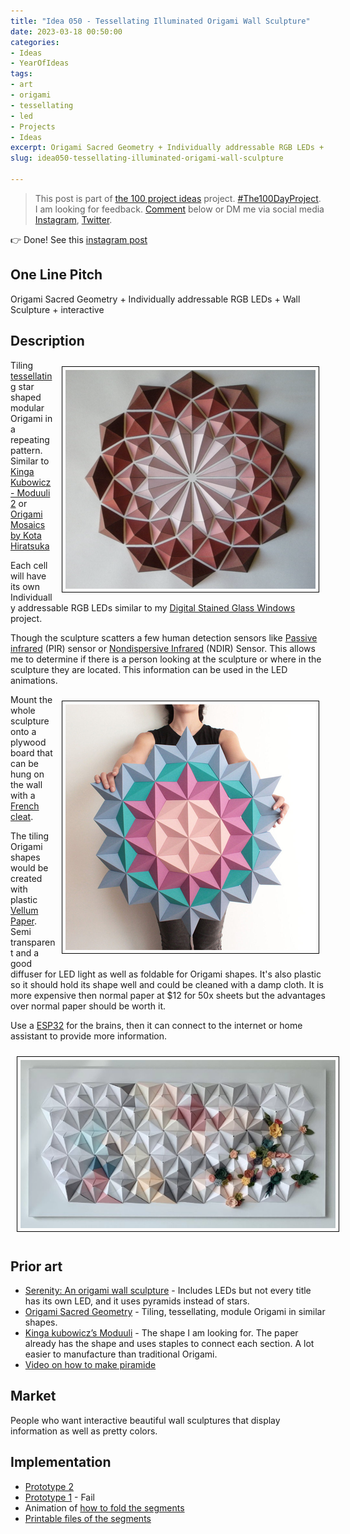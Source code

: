 ```yaml
---
title: "Idea 050 - Tessellating Illuminated Origami Wall Sculpture"
date: 2023-03-18 00:50:00
categories:
- Ideas
- YearOfIdeas
tags:
- art
- origami
- tessellating
- led
- Projects
- Ideas
excerpt: Origami Sacred Geometry + Individually addressable RGB LEDs + Wall Sculpture + interactive
slug: idea050-tessellating-illuminated-origami-wall-sculpture

---
```


> This post is part of [the 100 project ideas](/projects/2023-100-ideas/) project. [#The100DayProject](https://www.the100dayproject.org/). I am looking for feedback. <a href='#utterances-comments'>Comment</a> below or DM me via social media <a href="https://instagram.com/funvill" rel="nofollow noopener noreferrer"><i class="fab fa-fw fa-instagram" aria-hidden="true"></i><span class="label">Instagram</span></a>, <a href="https://twitter.com/funvill" rel="nofollow noopener noreferrer"><i class="fab fa-fw fa-twitter" aria-hidden="true"></i><span class="label">Twitter</span></a>.

👉 Done! See this [instagram post](https://www.instagram.com/p/C4E-0MirwlH/)

## One Line Pitch

Origami Sacred Geometry + Individually addressable RGB LEDs + Wall Sculpture + interactive

## Description

<a href='https://www.flickr.com/photos/origamimosaicworks/8333076712/in/photostream/'><img src="/public/uploads/2023/kota-hiratsuka--red-mini-flower.png" alt="kota-hiratsuka--red-mini-flower" style="float: right; margin: 10px; border: 1px solid black; padding: 5px"/></a>Tiling [tessellating](https://en.wikipedia.org/wiki/Tessellation) star shaped modular Origami in a repeating pattern. Similar to [Kinga Kubowicz - Moduuli](https://www.instagram.com/p/Cbcz24_q4Er/?hl=en) [2](https://www.kingkongdesign.com/moduulipaperpanels) or [Origami Mosaics by Kota Hiratsuka](https://www.thisiscolossal.com/2012/12/origami-mosaics-by-kota-hiratsuka/)

Each cell will have its own Individually addressable RGB LEDs similar to my [Digital Stained Glass Windows](/projects/2018-stained-glass-window/) project.

Though the sculpture scatters a few human detection sensors like [Passive infrared](https://en.wikipedia.org/wiki/Passive_infrared_sensor) (PIR) sensor or [Nondispersive Infrared](https://en.wikipedia.org/wiki/Nondispersive_infrared_sensor) (NDIR) Sensor. This allows me to determine if there is a person looking at the sculpture or where in the sculpture they are located. This information can be used in the LED animations.

<a href='https://www.re-thinkingthefuture.com/article/kinga-kubowicz-has-created-moduuli-a-collection-of-geometric-origami-wall-art/'><img src="/public/uploads/2023/kinga-kubowicz--moduuli.png" alt="kinga-kubowicz--moduuli." style="float: right; margin: 10px; border: 1px solid black; padding: 5px"/></a>Mount the whole sculpture onto a plywood board that can be hung on the wall with a [French cleat](https://en.wikipedia.org/wiki/French_cleat).

The tiling Origami shapes would be created with plastic [Vellum Paper](https://www.amazon.com/gp/product/B082D1FYTL). Semi transparent and a good diffuser for LED light as well as foldable for Origami shapes. It's also plastic so it should hold its shape well and could be cleaned with a damp cloth. It is more expensive then normal paper at $12 for 50x sheets but the advantages over normal paper should be worth it.

Use a [ESP32](https://www.espressif.com/en/products/socs/esp32) for the brains, then it can connect to the internet or home assistant to provide more information.

<img src="/public/uploads/2023/charlyn-serenity.png" alt="serenity" style="float: center; margin: 10px; border: 1px solid black; padding: 5px"/>

## Prior art

- [Serenity: An origami wall sculpture](https://charlyn.codes/origami-wall-art/) - Includes LEDs but not every title has its own LED, and it uses pyramids instead of stars.
- [Origami Sacred Geometry](http://cocosato.co.uk/portfolio/origami-sacred-geometry/) - Tiling, tessellating, module Origami in similar shapes.
- [Kinga kubowicz’s Moduuli](https://www.re-thinkingthefuture.com/article/kinga-kubowicz-has-created-moduuli-a-collection-of-geometric-origami-wall-art/) - The shape I am looking for. The paper already has the shape and uses staples to connect each section. A lot easier to manufacture than traditional Origami.
- [Video on how to make piramide](https://www.youtube.com/watch?v=0yioThqkxvg)

## Market

People who want interactive beautiful wall sculptures that display information as well as pretty colors.

## Implementation

- [Prototype 2](https://www.instagram.com/p/CqAPSS0Oa6i/)
- [Prototype 1](https://www.instagram.com/p/CqAKRklum_4/) - Fail
- Animation of [how to fold the segments](https://images.squarespace-cdn.com/content/v1/53566d65e4b0b45ae5d4fefd/1416584597050-0ZXT6DJWA4U82ADIUNCO/05_Folding-the-module_web.gif?format=1000w)
- [Printable files of the segments](https://github.com/funvill/tiling-lasercutter/tree/main/star)
